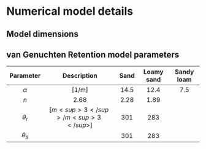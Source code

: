 # Numerical model details

## Model dimensions

## van Genuchten Retention model parameters
| Parameter | Description | Sand  | Loamy sand  | Sandy loam |
| :---:     | :---: | :---: | :---: | :---: |
| $\alpha$  | [1/m] |14.5   | 12.4   | 7.5 | 
| $n$  | 2.68 | 2.28  | 1.89   ||
| $\theta_r$  | [$m<sup>3</sup>/m<sup>3</sup>$]|301   | 283   ||
| $\theta_s$  | |301   | 283   ||

